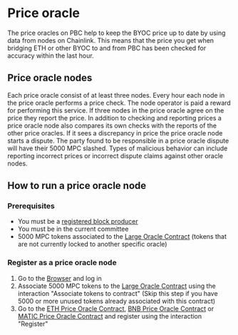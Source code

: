 # Price oracle

The price oracles on PBC help to keep the BYOC price up to date by using data from nodes on Chainlink. This means that the price you get when bridging ETH or other BYOC to and from PBC has been checked for accuracy within the last hour.

## Price oracle nodes

Each price oracle consist of at least three nodes. Every hour each node in the price oracle performs a price check. The node operator is paid a reward for performing this service. If three nodes in the price oracle agree on the price they report the price. In addition to checking and reporting prices a price oracle node also compares its own checks with the reports of the other price oracles. If it sees a discrepancy in price the price oracle node starts a dispute. The party found to be responsible in a price oracle dispute will have their 5000 MPC slashed. Types of malicious behavior can include reporting incorrect prices or incorrect dispute claims against other oracle nodes. 

## How to run a price oracle node 

### Prerequisites   

- You must be a [registered block producer](https://partisiablockchain.gitlab.io/documentation/node-operations/what-is-a-node-operator.html)
- You must be in the current committee
- 5000 MPC tokens associated to the [Large Oracle Contract](https://browser.partisiablockchain.com/contracts/04f1ab744630e57fb9cfcd42e6ccbf386977680014) (tokens that are not currently locked to another specific oracle)

### Register as a price oracle node   

1. Go to the [Browser](https://browser.partisiablockchain.com/) and log in
2. Associate 5000 MPC tokens to the [Large Oracle Contract](https://browser.partisiablockchain.com/contracts/04f1ab744630e57fb9cfcd42e6ccbf386977680014) using the interaction "Associate tokens to contract" (Skip this step if you have 5000 or more unused tokens already associated with this contract)
3. Go to the [ETH Price Oracle Contract](https://browser.partisiablockchain.com/contracts/0485010babcdb7aa56a0da57a840d81e2ea5f5705d), [BNB Price Oracle Contract](https://browser.partisiablockchain.com/contracts/049abfc6e763e8115e886fd1f7811944f43b533c39) or [MATIC Price Oracle Contract](https://browser.partisiablockchain.com/contracts/042a9dcb0c96b9875f529e3a51ddc02473c1a78d33) and register using the interaction "Register"


